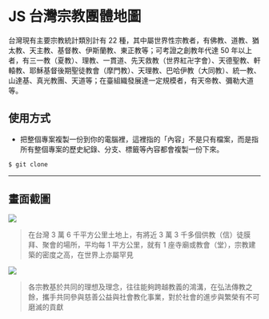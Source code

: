 # JS 台灣宗教團體地圖

台灣現有主要宗教統計類別計有 22 種，其中屬世界性宗教者，有佛教、道教、猶太教、天主教、基督教、伊斯蘭教、東正教等；可考證之創教年代達 50 年以上者，有三一教（夏教）、理教、一貫道、先天救教（世界紅卍字會）、天德聖教、軒轅教、耶穌基督後期聖徒教會（摩門教）、天理教、巴哈伊教（大同教）、統一教、山達基、真光教團、天道等；在臺組織發展達一定規模者，有天帝教、彌勒大道等。

## 使用方式
- 把整個專案複製一份到你的電腦裡，這裡指的「內容」不是只有檔案，而是指所有整個專案的歷史紀錄、分支、標籤等內容都會複製一份下來。
```sh
$ git clone
```

----

## 畫面截圖
![](https://i.imgur.com/y5x0cCc.png)
> 在台灣 3 萬 6 千平方公里土地上，有將近 3 萬 3 千多個供教（信）徒膜拜、聚會的場所，平均每 1 平方公里，就有 1 座寺廟或教會（堂），宗教建築的密度之高，在世界上亦屬罕見

![](https://i.imgur.com/ITCUPSw.png)
> 各宗教基於共同的理想及理念，往往能夠跨越教義的鴻溝，在弘法傳教之餘，攜手共同參與慈善公益與社會教化事業，對於社會的進步與繁榮有不可磨滅的貢獻
